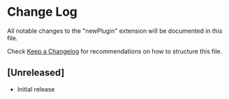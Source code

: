 # Change Log

All notable changes to the "newPlugin" extension will be documented in this file.

Check [Keep a Changelog](http://keepachangelog.com/) for recommendations on how to structure this file.

## [Unreleased]

- Initial release